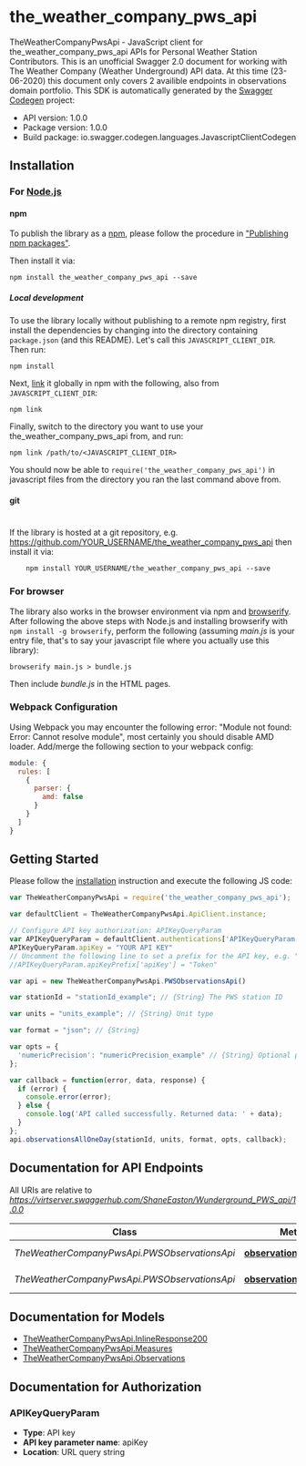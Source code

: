 # the_weather_company_pws_api

TheWeatherCompanyPwsApi - JavaScript client for the_weather_company_pws_api
APIs for Personal Weather Station Contributors. This is an unofficial Swagger 2.0 document for working with The Weather Company (Weather Underground) API data. At this time (23-06-2020) this document only covers 2 availible endpoints in observations domain portfolio.
This SDK is automatically generated by the [Swagger Codegen](https://github.com/swagger-api/swagger-codegen) project:

- API version: 1.0.0
- Package version: 1.0.0
- Build package: io.swagger.codegen.languages.JavascriptClientCodegen

## Installation

### For [Node.js](https://nodejs.org/)

#### npm

To publish the library as a [npm](https://www.npmjs.com/),
please follow the procedure in ["Publishing npm packages"](https://docs.npmjs.com/getting-started/publishing-npm-packages).

Then install it via:

```shell
npm install the_weather_company_pws_api --save
```

##### Local development

To use the library locally without publishing to a remote npm registry, first install the dependencies by changing 
into the directory containing `package.json` (and this README). Let's call this `JAVASCRIPT_CLIENT_DIR`. Then run:

```shell
npm install
```

Next, [link](https://docs.npmjs.com/cli/link) it globally in npm with the following, also from `JAVASCRIPT_CLIENT_DIR`:

```shell
npm link
```

Finally, switch to the directory you want to use your the_weather_company_pws_api from, and run:

```shell
npm link /path/to/<JAVASCRIPT_CLIENT_DIR>
```

You should now be able to `require('the_weather_company_pws_api')` in javascript files from the directory you ran the last 
command above from.

#### git
#
If the library is hosted at a git repository, e.g.
https://github.com/YOUR_USERNAME/the_weather_company_pws_api
then install it via:

```shell
    npm install YOUR_USERNAME/the_weather_company_pws_api --save
```

### For browser

The library also works in the browser environment via npm and [browserify](http://browserify.org/). After following
the above steps with Node.js and installing browserify with `npm install -g browserify`,
perform the following (assuming *main.js* is your entry file, that's to say your javascript file where you actually 
use this library):

```shell
browserify main.js > bundle.js
```

Then include *bundle.js* in the HTML pages.

### Webpack Configuration

Using Webpack you may encounter the following error: "Module not found: Error:
Cannot resolve module", most certainly you should disable AMD loader. Add/merge
the following section to your webpack config:

```javascript
module: {
  rules: [
    {
      parser: {
        amd: false
      }
    }
  ]
}
```

## Getting Started

Please follow the [installation](#installation) instruction and execute the following JS code:

```javascript
var TheWeatherCompanyPwsApi = require('the_weather_company_pws_api');

var defaultClient = TheWeatherCompanyPwsApi.ApiClient.instance;

// Configure API key authorization: APIKeyQueryParam
var APIKeyQueryParam = defaultClient.authentications['APIKeyQueryParam'];
APIKeyQueryParam.apiKey = "YOUR API KEY"
// Uncomment the following line to set a prefix for the API key, e.g. "Token" (defaults to null)
//APIKeyQueryParam.apiKeyPrefix['apiKey'] = "Token"

var api = new TheWeatherCompanyPwsApi.PWSObservationsApi()

var stationId = "stationId_example"; // {String} The PWS station ID

var units = "units_example"; // {String} Unit type

var format = "json"; // {String} 

var opts = { 
  'numericPrecision': "numericPrecision_example" // {String} Optional parameter.  Set to ‘decimal’ to ensure data is returned in decimal format when needed. Will return integers if this value is not used.
};

var callback = function(error, data, response) {
  if (error) {
    console.error(error);
  } else {
    console.log('API called successfully. Returned data: ' + data);
  }
};
api.observationsAllOneDay(stationId, units, format, opts, callback);

```

## Documentation for API Endpoints

All URIs are relative to *https://virtserver.swaggerhub.com/ShaneEaston/Wunderground_PWS_api/1.0.0*

Class | Method | HTTP request | Description
------------ | ------------- | ------------- | -------------
*TheWeatherCompanyPwsApi.PWSObservationsApi* | [**observationsAllOneDay**](docs/PWSObservationsApi.md#observationsAllOneDay) | **GET** /observations/all/1day | 
*TheWeatherCompanyPwsApi.PWSObservationsApi* | [**observationsCurrent**](docs/PWSObservationsApi.md#observationsCurrent) | **GET** /observations/current | 


## Documentation for Models

 - [TheWeatherCompanyPwsApi.InlineResponse200](docs/InlineResponse200.md)
 - [TheWeatherCompanyPwsApi.Measures](docs/Measures.md)
 - [TheWeatherCompanyPwsApi.Observations](docs/Observations.md)


## Documentation for Authorization


### APIKeyQueryParam

- **Type**: API key
- **API key parameter name**: apiKey
- **Location**: URL query string

